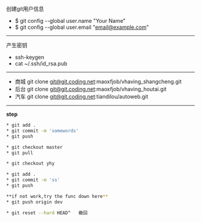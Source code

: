 创建git用户信息
* $ git config --global user.name "Your Name"
* $ git config --global user.email "email@example.com"
********************************
产生密钥
* ssh-keygen
* cat ~/.ssh/id_rsa.pub
***************************************
* 商城  git clone git@git.coding.net:maoxfjob/vhaving_shangcheng.git
* 后台  git clone git@git.coding.net:maoxfjob/vhaving_houtai.git     
* 汽车  git clone git@git.coding.net:tiandilou/autoweb.git
*******************************************
**step**
```bash
* git add .
* git commit -m 'somewords'
* git push

* git checkout master
* git pull

* git checkout yhy

* git add .
* git commit -m 'ss'
* git push

**if not work,try the func down here**
* git push origin dev

* git reset --hard HEAD^   撤回
```